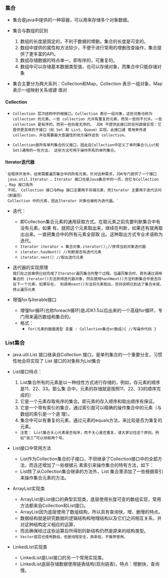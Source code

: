 ### 集合

* 集合是java中提供的一种容器，可以用来存储多个对象数据。

* 集合与数组的区别
    1. 数组的长度是固定的，不利于数据的增删。集合的长度是可变的。
    2. 数组中提供的属性和方法较少，不便于进行常用的增删改查操作，集合提供了更丰富的API。
    3. 数组存储数据的特点单一，即有序的，可重复的。
    4. 数组中可以存储基本数据类型值，也可以存储对象，而集合中只能存储对象

* 集合主要分为两大系列：Collection和Map，Collection 表示一组对象，Map表示一组映射关系或键
  值对
  
#### Collection

* `Collection 层次结构中的根接口。Collection 表示一组对象，这些对象也称为 collection 的元素。一些
   collection 允许有重复的元素，而另一些则不允许。一些 collection 是有序的，而另一些则是无序的。
   JDK 不提供此接口的任何直接实现：它提供更具体的子接口（如 Set 和 List、Queue）实现。此接口通
   常用来传递 collection，并在需要最大普遍性的地方操作这些 collection。`   

* `Collection是所有单列集合的父接口，因此在Collection中定义了单列集合(List和Set)通用的一些方法，
   这些方法可用于操作所有的单列集合。`        
   
#### Iterator迭代器
    `在程序开发中，经常需要遍历集合中的所有元素。针对这种需求，JDK专门提供了一个接口
     java.util.Iterator 。Iterator 接口也是Java集合中的一员，但它与Collection 、Map 接口有所
     不同， Collection 接口与Map 接口主要用于存储元素，而Iterator 主要用于迭代访问（即遍历）
     Collection 中的元素，因此Iterator 对象也被称为迭代器。`   
     
* 迭代：
    * 即Collection集合元素的通用获取方式。在取元素之前先要判断集合中有没有元素，如果
  有，就把这个元素取出来，继续在判断，如果还有就再取出出来。一直把集合中的所有元素全部取
  出。这种取出方式专业术语称为迭代。
   * ``Iterator iterator = 集合对象.iterator();//获得当前对象迭代器``  
   * ``iterator.hasNext() //判断是否有迭代元素``
   * ``iterator.next() //取出迭代元素``
  
* 迭代器的实现原理  
    `我们在之前案例已经完成了Iterator遍历集合的整个过程。当遍历集合时，首先通过调用集合的
     iterator()方法获得迭代器对象，然后使用hashNext()方法判断集合中是否存在下一个元素，如果存在，
     则调用next()方法将元素取出，否则说明已到达了集合末尾，停止遍历元素` 
     
* 增强for与Iterable接口 
    * 增强for循环(也称foreach循环)是JDK1.5以后出来的一个高级for循环，专门用来遍历数组和集合的。
    * 格式：
      * `for(元素的数据类型 变量 : Collection集合or数组){
      //写操作代码
      } `
      
### List集合   

* java.util.List 接口继承自Collection 接口，是单列集合的一个重要分支，习惯性地会将实现了
  List 接口的对象称为List集合
  
* List接口特点：
    1. List集合所有的元素是以一种线性方式进行存储的，例如，存元素的顺序是11、22、33。那么集
    合中，元素的存储就是按照11、22、33的顺序完成的）
    2. 它是一个元素存取有序的集合。即元素的存入顺序和取出顺序有保证。
    3. 它是一个带有索引的集合，通过索引就可以精确的操作集合中的元素（与数组的索引是一个道
    理）。
    4. 集合中可以有重复的元素，通过元素的equals方法，来比较是否为重复的元素。          
    * `注意：
       List集合关心元素是否有序，而不关心是否重复，请大家记住这个原则。例如“张三”可以领取两个号。`
       
*  List接口中常用方法
    * List作为Collection集合的子接口，不但继承了Collection接口中的全部方法，而且还增加了一些根据元
    素索引来操作集合的特有方法，如下：
    * List除了从Collection集合继承的方法外，List 集合里添加了一些根据索引来操作集合元素的方法。      
    
* ArrayList实现类
    * ArrayList是List接口的典型实现类，底层使用长度可变的数组实现，常用方法都来自Collection和List接口。
    * ArrayList因为底层使用了数组结构，所以具有查询快，增、删慢的特点。
    * 数据结构就是研究数据的逻辑结构和物理结构以及它们之间相互关系，并对这种结构定义相应的运算，
    * 而且确保经过这些运算后所得到的新结构仍然是原来的结构类型。  
    * `Vector底层也使用数组，但是线程安全，效率低，不推荐使用。`
      
* LinkedList实现类  
    * LinkedList是List接口的另一个常用实现类。
    * LinkedList底层存储数据使用链表结构(双向链表)，特点：增删快，查询慢。    
    